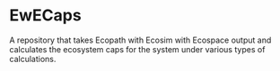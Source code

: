 # EwECaps
A repository that takes Ecopath with Ecosim with Ecospace output and calculates the ecosystem caps for the system under various types of calculations.
